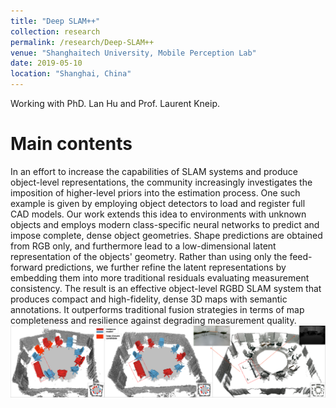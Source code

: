 ```yaml
---
title: "Deep SLAM++"
collection: research
permalink: /research/Deep-SLAM++
venue: "Shanghaitech University, Mobile Perception Lab"
date: 2019-05-10
location: "Shanghai, China"
---
```


Working with PhD. Lan Hu and Prof. Laurent Kneip.

Main contents
=====
In an effort to increase the capabilities of SLAM systems and produce object-level representations, the community increasingly investigates the imposition of higher-level priors into the estimation process. One such example is given by employing object detectors to load and register full CAD models. Our work extends this idea to environments with unknown objects and employs modern class-specific neural networks to predict and impose complete, dense object geometries. Shape predictions are obtained from RGB only, and furthermore lead to a low-dimensional latent representation of the objects' geometry. Rather than using only the feed-forward predictions, we further refine the latent representations by embedding them into more traditional residuals evaluating measurement consistency. The result is an effective object-level RGBD SLAM system that produces compact and high-fidelity, dense 3D maps with semantic annotations. It outperforms traditional fusion strategies in terms of map completeness and resilience against degrading measurement quality.
![Final Results](map.png)